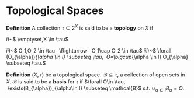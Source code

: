 # Topological Spaces

**Definition** A collection $\tau \subseteq 2^X$ is said to be a **topology** on $X$ if

$i)$~$ \emptyset,X \in \tau$

$ii)$~$ O_1,O_2 \in \tau $~$ \Rightarrow $~$ O_1\cap O_2 \in \tau$
$iii)$~$ \forall (O_{\alpha})_{\alpha \in I} \subseteq \tau,$~$ O=\bigcup_{\alpha \in I} O_{\alpha} \subseteq \tau.$


**Definition** $(X,\tau)$ be a topological space. $\mathcal{B}\subseteq\tau$, a collection of open sets in $X$. $\mathcal{B}$ is said to be a **basis** for $\tau$ if $\forall O\in \tau, $~$\exists(B_{\alpha})_{\alpha\in I} \subseteq \mathcal{B}$ s.t. $\cup_{\alpha\in I} B_{\alpha} =O$.